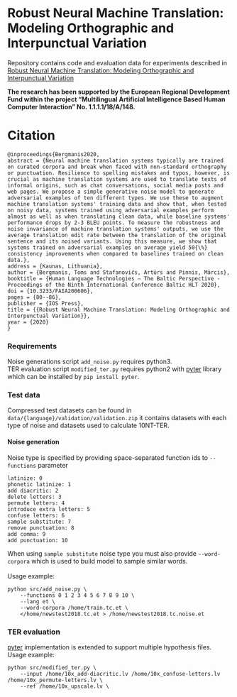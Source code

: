 # Robust Neural Machine Translation: Modeling Orthographic and Interpunctual Variation
Repository contains code and evaluation data for experiments described in [Robust Neural Machine Translation: Modeling Orthographic and Interpunctual Variation](https://arxiv.org/abs/2009.05460)

__The research has been supported by the European Regional Development Fund within the project “Multilingual Artificial Intelligence Based Human Computer Interaction” No. 1.1.1.1/18/A/148.__
# Citation 
```
@inproceedings{Bergmanis2020,
abstract = {Neural machine translation systems typically are trained on curated corpora and break when faced with non-standard orthography or punctuation. Resilience to spelling mistakes and typos, however, is crucial as machine translation systems are used to translate texts of informal origins, such as chat conversations, social media posts and web pages. We propose a simple generative noise model to generate adversarial examples of ten different types. We use these to augment machine translation systems' training data and show that, when tested on noisy data, systems trained using adversarial examples perform almost as well as when translating clean data, while baseline systems' performance drops by 2-3 BLEU points. To measure the robustness and noise invariance of machine translation systems' outputs, we use the average translation edit rate between the translation of the original sentence and its noised variants. Using this measure, we show that systems trained on adversarial examples on average yield 50{\%} consistency improvements when compared to baselines trained on clean data.},
address = {Kaunas, Lithuania},
author = {Bergmanis, Toms and Stafanovičs, Artūrs and Pinnis, Mārcis},
booktitle = {Human Language Technologies – The Baltic Perspective - Proceedings of the Ninth International Conference Baltic HLT 2020},
doi = {10.3233/FAIA200606},
pages = {80--86},
publisher = {IOS Press},
title = {{Robust Neural Machine Translation: Modeling Orthographic and Interpunctual Variation}},
year = {2020}
}
```
### Requirements
Noise generations script `add_noise.py` requires python3.
<br>
TER evaluation script `modified_ter.py` requires python2 with [pyter](https://github.com/roy-ht/pyter) library which can be installed by `pip install pyter`.

### Test data
Compressed test datasets can be found in `data/{language}/validation/validation.zip` it contains datasets with each type of noise and datasets used to calculate 10NT-TER.

#### Noise generation
Noise type is specified by providing space-separated function ids to `--functions` parameter

    latinize: 0
    phonetic latinize: 1
    add diacritic: 2
    delete letters: 3
    permute letters: 4
    introduce extra letters: 5
    confuse letters: 6
    sample substitute: 7
    remove punctuation: 8
    add comma: 9
    add punctuation: 10
When using `sample substitute` noise type you must also provide `--word-corpora` which is used to build model to sample similar words.
<br>
<br>
Usage example:


```
python src/add_noise.py \
    --functions 0 1 2 3 4 5 6 7 8 9 10 \
    --lang et \
    --word-corpora /home/train.tc.et \
    </home/newstest2018.tc.et > /home/newstest2018.tc.noise.et
```

### TER evaluation
[pyter](https://github.com/roy-ht/pyter) implementation is extended to support multiple hypothesis files.
<br>
Usage example:

```
python src/modified_ter.py \
    --input /home/10x_add-diacritic.lv /home/10x_confuse-letters.lv /home/10x_permute-letters.lv \
    --ref /home/10x_upscale.lv \
```


